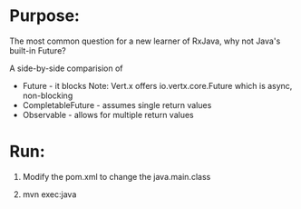 # Purpose:
The most common question for a new learner of RxJava, why not
Java's built-in Future?

A side-by-side comparision of 
  * Future - it blocks
  Note: Vert.x offers io.vertx.core.Future which is async, non-blocking
  * CompletableFuture - assumes single return values
  * Observable -  allows for multiple return values

# Run:
1) Modify the pom.xml to change the java.main.class

2) mvn exec:java

